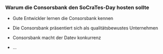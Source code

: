 ### Warum die Consorsbank den SoCraTes-Day hosten sollte

* Gute Entwickler lernen die Consorsbank kennen

* Die  Consorsbank präsentiert sich als qualitätsbewustes Unternehmen

* Consorsbank macht der Datev konkurrenz

* ...